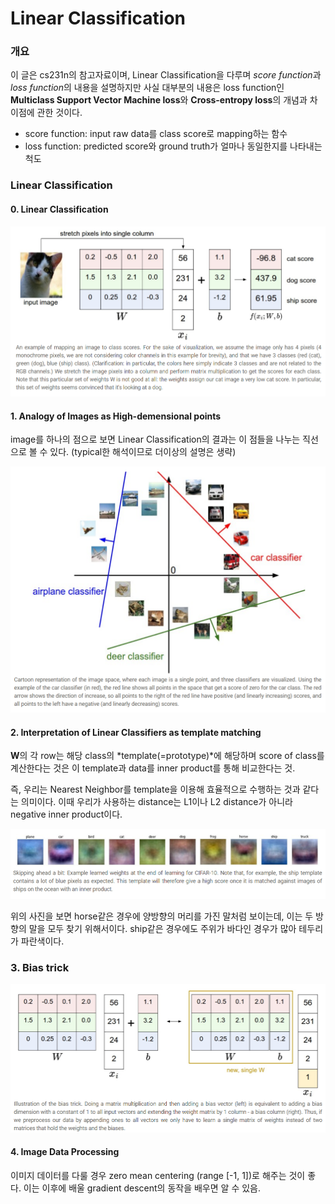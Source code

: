 # Linear Classification

### 개요

이 글은 cs231n의 참고자료이며, Linear Classification을 다루며 *score function*과 *loss function*의 내용을 설명하지만 사실 대부분의 내용은 loss function인 **Multiclass Support Vector Machine loss**와 **Cross-entropy loss**의 개념과 차이점에 관한 것이다.

* score function: input raw data를 class score로 mapping하는 함수
* loss function: predicted score와 ground truth가 얼마나 동일한지를 나타내는 척도



### Linear Classification

#### 0. Linear Classification

![l_c](assets/Linear_Classification/linear_classifier.PNG)



#### 1. Analogy of Images as High-demensional points

image를 하나의 점으로 보면 Linear Classification의 결과는 이 점들을 나누는 직선으로 볼 수 있다. (typical한 해석이므로 더이상의 설명은 생략)

![interpret_high_dim](assets/Linear_Classification/interpret_high_dim.PNG)



#### 2. Interpretation of Linear Classifiers as template matching 

**W**의 각 row는 해당 class의 *template(=prototype)*에 해당하며 score of class를 계산한다는 것은 이 template과 data를 inner product를 통해 비교한다는 것. 

즉, 우리는 Nearest Neighbor를 template을 이용해 효율적으로 수행하는 것과 같다는 의미이다. 이때 우리가 사용하는 distance는 L1이나 L2 distance가 아니라 negative inner product이다. 

![](assets/Linear_Classification/template.PNG)

위의 사진을 보면 horse같은 경우에 양방향의 머리를 가진 말처럼 보이는데, 이는 두 방향의 말을 모두 찾기 위해서이다. ship같은 경우에도 주위가 바다인 경우가 많아 테두리가 파란색이다.



### 3. Bias trick

![](assets/Linear_Classification/bias_trick.PNG)



#### 4. Image Data Processing

이미지 데이터를 다룰 경우 zero mean centering (range [-1, 1])로 해주는 것이 좋다. 이는 이후에 배울 gradient descent의 동작을 배우면 알 수 있음.